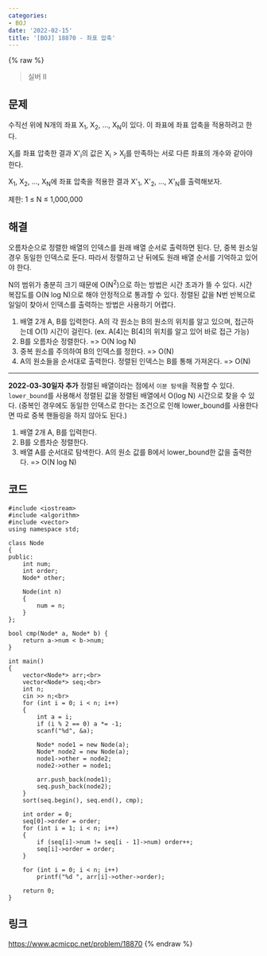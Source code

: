 ```yaml
---
categories:
- BOJ
date: '2022-02-15'
title: '[BOJ] 18870 - 좌표 압축'
---
```


{% raw %}
>실버 II

## 문제
수직선 위에 N개의 좌표 X<sub>1</sub>, X<sub>2</sub>, ..., X<sub>N</sub>이 있다. 이 좌표에 좌표 압축을 적용하려고 한다.

X<sub>i</sub>를 좌표 압축한 결과 X'<sub>i</sub>의 값은 X<sub>i</sub>  > X<sub>j</sub>를 만족하는 서로 다른 좌표의 개수와 같아야 한다.<br>

X<sub>1</sub>, X<sub>2</sub>, ..., X<sub>N</sub>에 좌표 압축을 적용한 결과 X'<sub>1</sub>, X'<sub>2</sub>, ..., X'<sub>N</sub>를 출력해보자. 

제한: 1 ≤ N ≤ 1,000,000

##  해결
오름차순으로 정렬한 배열의 인덱스를 원래 배열 순서로 출력하면 된다. 단, 중복 원소일 경우 동일한 인덱스로 둔다. 따라서 정렬하고 난 뒤에도 원래 배열 순서를 기억하고 있어야 한다.

N의 범위가 충분히 크기 때문에 O(N<sup>2</sup>)으로 하는 방법은 시간 초과가 뜰 수 있다. 시간 복잡도를 O(N log N)으로 해야 안정적으로 통과할 수 있다.
정렬된 값을 N번 반복으로 일일이 찾아서 인덱스를 출력하는 방법은 사용하기 어렵다.

1. 배열 2개 A, B를 입력한다. A의 각 원소는 B의 원소의 위치를 알고 있으며, 접근하는데 O(1) 시간이 걸린다. (ex. A[4]는 B[4]의 위치를 알고 있어 바로 접근 가능)
2. B를 오름차순 정렬한다. => O(N log N)<br>
3. 중복 원소를 주의하여 B의 인덱스를 정한다. => O(N)<br>
4. A의 원소들을 순서대로 출력한다. 정렬된 인덱스는 B를 통해 가져온다. => O(N)<br>

---
**2022-03-30일자 추가**
정렬된 배열이라는 점에서 `이분 탐색`을 적용할 수 있다. `lower_bound`를 사용해서 정렬된 값을 정렬된 배열에서 O(log N) 시간으로 찾을 수 있다.
(중복인 경우에도 동일한 인덱스로 한다는 조건으로 인해 lower_bound를 사용한다면 따로 중복 핸들링을 하지 않아도 된다.)

1. 배열 2개 A, B를 입력한다.
2. B를 오름차순 정렬한다.
3. 배열 A를 순서대로 탐색한다. A의 원소 값를 B에서 lower_bound한 값을 출력한다. => O(N log N)<br>

## 코드
```
#include <iostream>
#include <algorithm>
#include <vector>
using namespace std;

class Node
{
public:
	int num;
	int order;
	Node* other;

	Node(int n)
	{
		num = n;
	}
};

bool cmp(Node* a, Node* b) {
	return a->num < b->num;
}

int main()
{
	vector<Node*> arr;<br>
	vector<Node*> seq;<br>
	int n;
	cin >> n;<br>
	for (int i = 0; i < n; i++)
	{
		int a = i;
		if (i % 2 == 0) a *= -1;
		scanf("%d", &a);

		Node* node1 = new Node(a);
		Node* node2 = new Node(a);
		node1->other = node2;
		node2->other = node1;

		arr.push_back(node1);
		seq.push_back(node2);
	}
	sort(seq.begin(), seq.end(), cmp);

	int order = 0;
	seq[0]->order = order;
	for (int i = 1; i < n; i++)
	{
		if (seq[i]->num != seq[i - 1]->num) order++;
		seq[i]->order = order;
	}

	for (int i = 0; i < n; i++)
		printf("%d ", arr[i]->other->order);

	return 0;
}
```

## 링크
https://www.acmicpc.net/problem/18870
{% endraw %}